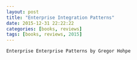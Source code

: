 ```yaml
---
layout: post
title: "Enterprise Integration Patterns"
date: 2015-12-31 22:22:22
categories: [books, reviews]
tags: [books, reviews, 2015]
---
```

`Enterprise Enterprise Patterns by Gregor Hohpe`
